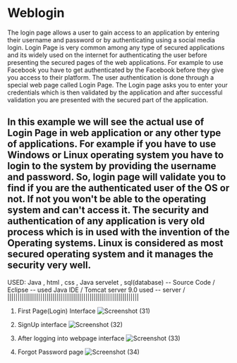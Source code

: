 # Weblogin
The login page allows a user to gain access to an application by entering their username and password or by authenticating using a social media login.
Login Page is very common among any type of secured applications and its widely used on the internet for authenticating the user before presenting the secured pages of the web applications. For example to use Facebook you have to get authenticated by the Facebook before they give you access to their platform. The user authentication is done through a special web page called Login Page. The Login page asks you to enter your credentials which is then validated by the application and after successful validation you are presented with the secured part of the application.

In this example we will see the actual use of Login Page in web application or any other type of applications. For example if you have to use Windows or Linux operating system you have to login to the system by providing the username and password. So, login page will validate you to find if you are the authenticated user of the OS or not. If not you won't be able to the operating system and can't access it. The security and authentication of any application is very old process which is in used with the invention of the Operating systems. Linux is considered as most secured operating system and it manages the security very well.
-----------------------------------------------------------------------------------------------------------------------------------------------------------------------
USED:
Java , html , css , Java servelet , sql(database) -- Source Code / 
Eclipse -- used Java IDE / 
Tomcat server 9.0 used -- server / 
||||||||||||||||||||||||||||||||||||||||||||||||||||||||||||||||
1. First Page(Login) Interface
![Screenshot (31)](https://user-images.githubusercontent.com/86471322/214312770-f9ce8a51-b0b7-4c2d-abbb-32fa6c741f01.png)

2.  SignUp interface
![Screenshot (32)](https://user-images.githubusercontent.com/86471322/214312952-d7d58a9c-6832-414a-9eae-25d7e82591cf.png)

3. After logging into webpage interface
![Screenshot (33)](https://user-images.githubusercontent.com/86471322/214313096-8a2ae81e-56dc-4b5c-a550-9470d3016f8e.png)

4. Forgot Password page
![Screenshot (34)](https://user-images.githubusercontent.com/86471322/214313229-e1cc0dcc-8523-4c73-bb45-c87a94da2e42.png)
